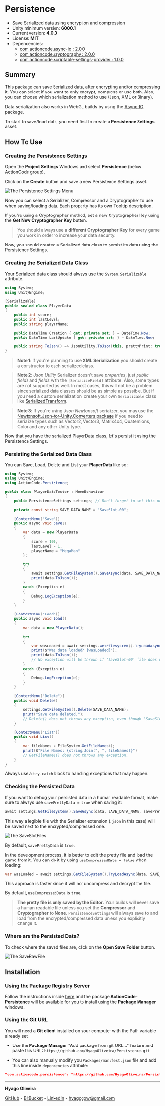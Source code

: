 # Persistence

* Save Serialized data using encryption and compression
* Unity minimum version: **6000.1**
* Current version: **4.0.0**
* License: **MIT**
* Dependencies:
    - [com.actioncode.async-io : 2.0.0](https://github.com/HyagoOliveira/Async-IO/tree/2.0.0)
    - [com.actioncode.cryptography : 2.0.0](https://github.com/HyagoOliveira/Cryptography/tree/2.0.0)
    - [com.actioncode.scriptable-settings-provider : 1.0.0](https://github.com/HyagoOliveira/ScriptableSettingsProvider/tree/1.0.0)

## Summary

This package can save Serialized data, after encrypting and/or compressing it. You can select if you want to only encrypt, compress or use both.
Also, you can choose which serialization method to use (Json, XML or Binary).

Data serialization also works in WebGL builds by using the [Async-IO](https://github.com/HyagoOliveira/Async-IO) package.

To start to save/load data, you need first to create a **Persistence Settings** asset.

## How To Use

### Creating the Persistence Settings

Open the **Project Settings** Windows and select **Persistence** (below ActionCode group).

Click on the **Create** button and save a new Persistence Settings asset.

![The Persistence Settings Menu](/Docs~/PersistenceSettingsMenu.png "The Persistence Settings Menu")

Now you can select a Serializer, Compressor and a Cryptographer to use when saving/loading data. Each property has its own Tooltip description.

If you're using a Cryptographer method, set a new Cryptographer Key using the **Get New Cryptographer Key** button. 

>You should always use a **different Cryptographer Key** for every game you work in order to increase your data security.

Now, you should created a Serialized data class to persist its data using the Persistence Settings.

### Creating the Serialized Data Class

Your Serialized data class should always use the `System.Serializable` attribute.

```csharp
using System;
using UnityEngine;

[Serializable]
public sealed class PlayerData
{
    public int score;
    public int lastLevel;
    public string playerName;

    public DateTime Creation { get; private set; } = DateTime.Now;
    public DateTime LastUpdate { get; private set; } = DateTime.Now;

    public string ToJson() => JsonUtility.ToJson(this, prettyPrint: true);
}
```

>**Note 1**: if you're planning to use **XML Serialization** you should create a constructor to each serialized class.

>**Note 2**: *Json Utility* Serializer doesn't save *properties*, just *public fields* and *fields* with the `[SerializeField]` attribute. 
Also, some types are not supported as well. In most cases, this will not be a problem since serialized data classes should be as simple as possible. 
But if you need a custom serialization, create your own `Serializable` class like [SerializedTransform](https://github.com/HyagoOliveira/GameDataSystem/blob/main/Runtime/SerializedData/SerializedTransform.cs).

>**Note 3**: If you're using *Json Newtonsoft* serializer, you may use the [Newtonsoft.Json-for-Unity.Converters package](https://github.com/applejag/Newtonsoft.Json-for-Unity/wiki/Install-Converters-via-UPM) if you need to serialize types such as Vector2, Vector3, Matrix4x4, Quaternions, Color and any other Unity type.

Now that you have the serialized PlayerData class, let's persist it using the Persistence Settings.

### Persisting the Serialized Data Class

You can Save, Load, Delete and List your **PlayerData** like so:

```csharp
using System;
using UnityEngine;
using ActionCode.Persistence;

public class PlayerDataTester : MonoBehaviour
{
    public PersistenceSettings settings; // Don't forget to set this on the Inspector.

    private const string SAVE_DATA_NAME = "SaveSlot-00";

    [ContextMenu("Save")]
    public async void Save()
    {
        var data = new PlayerData
        {
            score = 100,
            lastLevel = 1,
            playerName = "MegaMan"
        };

        try
        {
            await settings.GetFileSystem().SaveAsync(data, SAVE_DATA_NAME);
            print(data.ToJson());
        }
        catch (Exception e)
        {
            Debug.LogException(e);
        }
    }

    [ContextMenu("Load")]
    public async void Load()
    {
        var data = new PlayerData();

        try
        {
            var wasLoaded = await settings.GetFileSystem().TryLoadAsync(data, SAVE_DATA_NAME);
            print($"Was data loaded? {wasLoaded}");
            print(data.ToJson());
            // No exception will be thrown if 'SaveSlot-00' file does not exists.
        }
        catch (Exception e)
        {
            Debug.LogException(e);
        }
    }

    [ContextMenu("Delete")]
    public void Delete()
    {
        settings.GetFileSystem().Delete(SAVE_DATA_NAME);
        print("Save data deleted.");
        // Delete() does not throws any exception, even though 'SaveSlot-00' file does not exists.
    }

    [ContextMenu("List")]
    public void List()
    {
        var fileNames = FileSystem.GetFileNames();
        print($"File Names: {string.Join(", ", fileNames)}");
        // GetFileNames() does not throws any exception.
    }
}
```

Always use a `try-catch` block to handling exceptions that may happen.

### Checking the Persisted Data

If you want to debug your persisted data in a human readable format, make sure to always use `savePrettyData = true` when saving it:

```csharp
await settings.GetFileSystem().SaveAsync(data, SAVE_DATA_NAME, savePrettyData: true);
```

This way a legible file with the Serializer extension (`.json` in this case) will be saved next to the encrypted/compressed one.

![The SaveSlotFiles](/Docs~/SaveSlotFiles.png "The Save Slot Files")

By default, `savePrettyData` is `true`.

In the development process, it is better to edit the pretty file and load the game from it. You can do it by using `useCompressedData = false` when loading:

```csharp
var wasLoaded = await settings.GetFileSystem().TryLoadAsync(data, SAVE_DATA_NAME, useCompressedData: false);
```

This approach is faster since it will not uncompress and decrypt the file.

By default, `useCompressedData` is `true`.

>**The pretty file is only saved by the Editor**. Your builds will never save a human readable file unless you set the **Compressor** and **Cryptographer** to **None**. `PersistenceSettings` will always save to and load from the encrypted/compressed data unless you explicitly change it.

### Where are the Persisted Data?

To check where the saved files are, click on the **Open Save Folder** button.

![The SaveRawFile](/Docs~/SaveRawFile-OpenSaveFolder.png "The Save Raw File option")

## Installation

### Using the Package Registry Server

Follow the instructions inside [here](https://cutt.ly/ukvj1c8) and the package **ActionCode-Persistence** 
will be available for you to install using the **Package Manager** windows.

### Using the Git URL

You will need a **Git client** installed on your computer with the Path variable already set. 

- Use the **Package Manager** "Add package from git URL..." feature and paste this URL: `https://github.com/HyagoOliveira/Persistence.git`

- You can also manually modify you `Packages/manifest.json` file and add this line inside `dependencies` attribute: 

```json
"com.actioncode.persistence": "https://github.com/HyagoOliveira/Persistence.git"
```

---

**Hyago Oliveira**

[GitHub](https://github.com/HyagoOliveira) -
[BitBucket](https://bitbucket.org/HyagoGow/) -
[LinkedIn](https://www.linkedin.com/in/hyago-oliveira/) -
<hyagogow@gmail.com>